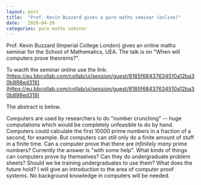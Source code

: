 ```yaml
---
layout: post
title:  "Prof. Kevin Buzzard gives a pure maths seminar (online)"
date:   2020-04-20
categories: pure maths seminar
---
```


Prof. Kevin Buzzard (Imperial College London) gives an online maths seminar for the School of Mathematics, UEA. The talk is on "When will computers prove theorems?".

To wacth the seminar online use the link:
[https://eu.bbcollab.com/collab/ui/session/guest/8185f68437634510a12ba30b898ed319](https://eu.bbcollab.com/collab/ui/session/guest/8185f68437634510a12ba30b898ed319)

The abstract is below.

Computers are used by researchers to do "number crunching" -- huge computations which would be completely unfeasible to do by hand. Computers could calculate the first 10000 prime numbers in a fraction of a second, for example. But computers can still only do a finite amount of stuff in a finite time. Can a computer prove that there are *infinitely many* prime numbers? Currently the answer is "with some help". What kinds of things can computers prove by themselves? Can they do undergraduate problem sheets? Should we be training undergraduates to use them? What does the future hold? I will give an introduction to the area of computer proof systems. No background knowledge in computers will be needed.
